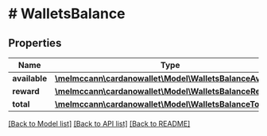 # # WalletsBalance

## Properties

Name | Type | Description | Notes
------------ | ------------- | ------------- | -------------
**available** | [**\melmccann\cardanowallet\Model\WalletsBalanceAvailable**](WalletsBalanceAvailable.md) |  | 
**reward** | [**\melmccann\cardanowallet\Model\WalletsBalanceReward**](WalletsBalanceReward.md) |  | 
**total** | [**\melmccann\cardanowallet\Model\WalletsBalanceTotal**](WalletsBalanceTotal.md) |  | 

[[Back to Model list]](../../README.md#documentation-for-models) [[Back to API list]](../../README.md#documentation-for-api-endpoints) [[Back to README]](../../README.md)


